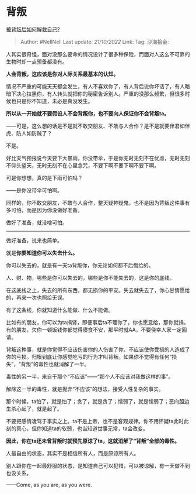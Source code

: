 # 背叛
[被背叛后如何解救自己?](https://www.zhihu.com/question/469911678/answer/2716190346)

> Author: #NellNell
> Last update: *21/10/2022*
> Link:
> Tag:
> 沙海拾金:

人其实很奇怪，面对没那么要命的情况设计了很多种保险，而面对人这么不可靠的生物时却一点预备都没有。

**人会背叛，这应该是你对人际关系最基本的认知。**

情况不严重的可能天天都会发生，有人不喜欢你了，有人背后说你坏话了，有人暗暗下决心拉黑你，有人转头就把你的秘密告诉别人。严重的没那么频繁，但很多时候也只是你不知道，未必是真没发生。

**所以从一开始就不要假设人不会背叛你，也不要向人保证你不会背叛ta。**

——可是，这么想的话是不是就不敢交朋友、不敢与人合作？是不是就要伴君如伴虎、防人如防贼了？

不是。

好比天气预报说今天要下大暴雨，你没带伞，于是你无时无刻不在忧虑，无时无刻不仰头望天，无时无刻不在心里念咒，不要下啊不要下啊不要下啊。

可是你想想，真的是下雨可怕吗？

——是你没带伞可怕啊。

同样的，你不敢交朋友，不敢与人合作，整天疑神疑鬼，也不是因为背叛这件事有多可怕，而是因为你没做好准备。

做好了准备，就没啥可怕。

---

做好准备，说来也简单。

就是**你要知道你可以失去什么。**

你可以失去的，就是有一天ta背叛你，你无论如何都不后悔给的。

人、财、物，哪些是你可以失去的，哪些是你不能失去的，这是你的底线。

在这底线之上，失去的所有东西，都无损你的平安。失去就失去了，你心甘情愿给的，再来一次也照给无误。

有了这条线，你就知道什么能做、什么不能做。

比如有的朋友，你可以为ta捐肾，即便事后ta不理你了，你也愿意给，那你就捐。有的朋友，欠你一顿饭钱你都觉得寝食不安，那平时就AA，不要侥幸人家一定回请。

背叛这种事，就是你觉得不应该伤害你的人伤害了你、不应该使你受损的人造成了你的亏损。归根到底让你感觉吃亏的行为才叫背叛。如果你不觉得有任何“损失”，“背叛”的毒性也就消解了一半。

毒性的另一半，来自于那个“不应该”——“那个人不应该对我做这样的事”。

解除这一半的毒性，就是抛弃“不应该”的想法，接受人性复杂的事实。

那个时候，ta怕了，就是怕了；贪了，就是贪了；懦弱了，就是懦弱了；恶向胆边生杀心起了，就是起了。

不要把感情凌驾于事实之上。ta不是上帝，也不是客观规律。你不用怀疑ta此时此刻的真心，但你知道ta的软弱，也当知道世事无常，ta会改变。

**因此，你在ta还未曾背叛时就预先原谅了ta，这就消解了“背叛”全部的毒性。**

人最自由的状态，其实不是相信所有人，而是原谅所有人。

别人跟你在一起最舒服的状态，是知道自己可以犯错，可以被谅解，有一天做不到也没关系，

——Come, as you are, as you were.